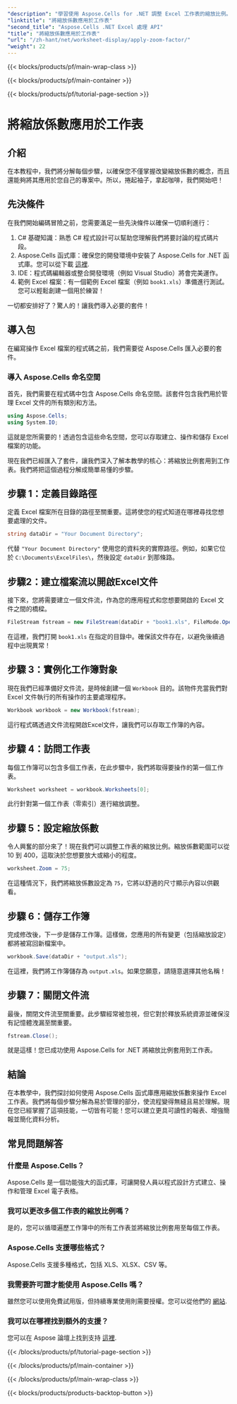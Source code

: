 ```yaml
---
"description": "學習使用 Aspose.Cells for .NET 調整 Excel 工作表的縮放比例。逐步指導，提高可讀性和數據呈現。"
"linktitle": "將縮放係數應用於工作表"
"second_title": "Aspose.Cells .NET Excel 處理 API"
"title": "將縮放係數應用於工作表"
"url": "/zh-hant/net/worksheet-display/apply-zoom-factor/"
"weight": 22
---
```


{{< blocks/products/pf/main-wrap-class >}}

{{< blocks/products/pf/main-container >}}

{{< blocks/products/pf/tutorial-page-section >}}

# 將縮放係數應用於工作表

## 介紹

在本教程中，我們將分解每個步驟，以確保您不僅掌握改變縮放係數的概念，而且還能夠將其應用於您自己的專案中。所以，捲起袖子，拿起咖啡，我們開始吧！

## 先決條件

在我們開始編碼冒險之前，您需要滿足一些先決條件以確保一切順利進行：

1. C# 基礎知識：熟悉 C# 程式設計可以幫助您理解我們將要討論的程式碼片段。
2. Aspose.Cells 函式庫：確保您的開發環境中安裝了 Aspose.Cells for .NET 函式庫。您可以從下載 [這裡](https://releases。aspose.com/cells/net/).
3. IDE：程式碼編輯器或整合開發環境（例如 Visual Studio）將會完美運作。
4. 範例 Excel 檔案：有一個範例 Excel 檔案（例如 `book1.xls`）準備進行測試。您可以輕鬆創建一個用於練習！

一切都安排好了？驚人的！讓我們導入必要的套件！

## 導入包

在編寫操作 Excel 檔案的程式碼之前，我們需要從 Aspose.Cells 匯入必要的套件。 

### 導入 Aspose.Cells 命名空間

首先，我們需要在程式碼中包含 Aspose.Cells 命名空間。該套件包含我們用於管理 Excel 文件的所有類別和方法。

```csharp
using Aspose.Cells;
using System.IO;
```

這就是您所需要的！透過包含這些命名空間，您可以存取建立、操作和儲存 Excel 檔案的功能。

現在我們已經匯入了套件，讓我們深入了解本教學的核心：將縮放比例套用到工作表。我們將把這個過程分解成簡單易懂的步驟。

## 步驟 1：定義目錄路徑

定義 Excel 檔案所在目錄的路徑至關重要。這將使您的程式知道在哪裡尋找您想要處理的文件。

```csharp
string dataDir = "Your Document Directory";
```

代替 `"Your Document Directory"` 使用您的資料夾的實際路徑。例如，如果它位於 `C:\Documents\ExcelFiles\`，然後設定 `dataDir` 到那條路。

## 步驟2：建立檔案流以開啟Excel文件

接下來，您將需要建立一個文件流，作為您的應用程式和您想要開啟的 Excel 文件之間的橋樑。

```csharp
FileStream fstream = new FileStream(dataDir + "book1.xls", FileMode.Open);
```

在這裡，我們打開 `book1.xls` 在指定的目錄中。確保該文件存在，以避免後續過程中出現異常！

## 步驟 3：實例化工作簿對象

現在我們已經準備好文件流，是時候創建一個 `Workbook` 目的。該物件充當我們對 Excel 文件執行的所有操作的主要處理程序。

```csharp
Workbook workbook = new Workbook(fstream);
```

這行程式碼透過文件流程開啟Excel文件，讓我們可以存取工作簿的內容。

## 步驟 4：訪問工作表

每個工作簿可以包含多個工作表，在此步驟中，我們將取得要操作的第一個工作表。

```csharp
Worksheet worksheet = workbook.Worksheets[0];
```

此行針對第一個工作表（零索引）進行縮放調整。

## 步驟 5：設定縮放係數

令人興奮的部分來了！現在我們可以調整工作表的縮放比例。縮放係數範圍可以從 10 到 400，這取決於您想要放大或縮小的程度。

```csharp
worksheet.Zoom = 75;
```

在這種情況下，我們將縮放係數設定為 `75`，它將以舒適的尺寸顯示內容以供觀看。

## 步驟 6：儲存工作簿

完成修改後，下一步是儲存工作簿。這樣做，您應用的所有變更（包括縮放設定）都將被寫回新檔案中。

```csharp
workbook.Save(dataDir + "output.xls");
```

在這裡，我們將工作簿儲存為 `output.xls`。如果您願意，請隨意選擇其他名稱！

## 步驟 7：關閉文件流

最後，關閉文件流至關重要。此步驟經常被忽視，但它對於釋放系統資源並確保沒有記憶體洩漏至關重要。

```csharp
fstream.Close();
```

就是這樣！您已成功使用 Aspose.Cells for .NET 將縮放比例套用到工作表。 

## 結論

在本教學中，我們探討如何使用 Aspose.Cells 函式庫應用縮放係數來操作 Excel 工作表。我們將每個步驟分解為易於管理的部分，使流程變得無縫且易於理解。現在您已經掌握了這項技能，一切皆有可能！您可以建立更具可讀性的報表、增強簡報並簡化資料分析。

## 常見問題解答

### 什麼是 Aspose.Cells？  
Aspose.Cells 是一個功能強大的函式庫，可讓開發人員以程式設計方式建立、操作和管理 Excel 電子表格。

### 我可以更改多個工作表的縮放比例嗎？  
是的，您可以循環遍歷工作簿中的所有工作表並將縮放比例套用至每個工作表。

### Aspose.Cells 支援哪些格式？  
Aspose.Cells 支援多種格式，包括 XLS、XLSX、CSV 等。

### 我需要許可證才能使用 Aspose.Cells 嗎？  
雖然您可以使用免費試用版，但持續專業使用則需要授權。您可以從他們的 [網站](https://purchase。aspose.com/buy).

### 我可以在哪裡找到額外的支援？  
您可以在 Aspose 論壇上找到支持 [這裡](https://forum。aspose.com/c/cells/9).



{{< /blocks/products/pf/tutorial-page-section >}}

{{< /blocks/products/pf/main-container >}}

{{< /blocks/products/pf/main-wrap-class >}}

{{< blocks/products/products-backtop-button >}}